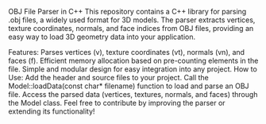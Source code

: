 OBJ File Parser in C++
This repository contains a C++ library for parsing .obj files, a widely used format for 3D models. The parser extracts vertices, texture coordinates, normals, and face indices from OBJ files, providing an easy way to load 3D geometry data into your application.

Features:
Parses vertices (v), texture coordinates (vt), normals (vn), and faces (f).
Efficient memory allocation based on pre-counting elements in the file.
Simple and modular design for easy integration into any project.
How to Use:
Add the header and source files to your project.
Call the Model::loadData(const char* filename) function to load and parse an OBJ file.
Access the parsed data (vertices, textures, normals, and faces) through the Model class.
Feel free to contribute by improving the parser or extending its functionality!
